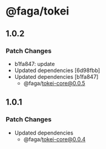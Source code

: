 # @faga/tokei

## 1.0.2

### Patch Changes

- b1fa847: update
- Updated dependencies [6d98fbb]
- Updated dependencies [b1fa847]
  - @faga/tokei-core@0.0.5

## 1.0.1

### Patch Changes

- Updated dependencies
  - @faga/tokei-core@0.0.4
